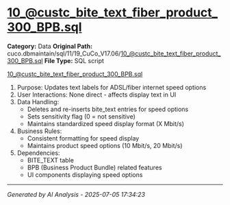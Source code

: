 # 10_@custc_bite_text_fiber_product_300_BPB.sql

**Category:** Data
**Original Path:** cuco.dbmaintain/sql/11/19_CuCo_V17.06/10_@custc_bite_text_fiber_product_300_BPB.sql
**File Type:** SQL script

10_@custc_bite_text_fiber_product_300_BPB.sql
1. Purpose: Updates text labels for ADSL/fiber internet speed options
2. User Interactions: None direct - affects display text in UI
3. Data Handling:
   - Deletes and re-inserts bite_text entries for speed options
   - Sets sensitivity flag (0 = not sensitive)
   - Maintains standardized speed display format (X Mbit/s)
4. Business Rules:
   - Consistent formatting for speed display
   - Maintains product speed options (10 Mbit/s, 20 Mbit/s)
5. Dependencies:
   - BITE_TEXT table
   - BPB (Business Product Bundle) related features
   - UI components displaying speed options

---
*Generated by AI Analysis - 2025-07-05 17:34:23*

